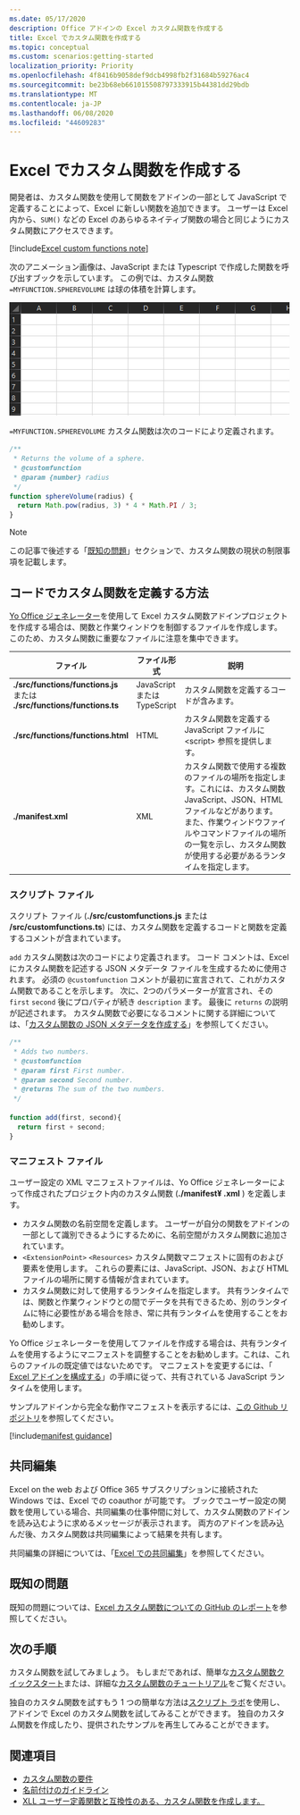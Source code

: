 ```yaml
---
ms.date: 05/17/2020
description: Office アドインの Excel カスタム関数を作成する
title: Excel でカスタム関数を作成する
ms.topic: conceptual
ms.custom: scenarios:getting-started
localization_priority: Priority
ms.openlocfilehash: 4f8416b9058def9dcb4998fb2f31684b59276ac4
ms.sourcegitcommit: be23b68eb661015508797333915b44381dd29bdb
ms.translationtype: MT
ms.contentlocale: ja-JP
ms.lasthandoff: 06/08/2020
ms.locfileid: "44609283"
---
```

# <a name="create-custom-functions-in-excel"></a>Excel でカスタム関数を作成する

開発者は、カスタム関数を使用して関数をアドインの一部として JavaScript で定義することによって、Excel に新しい関数を追加できます。 ユーザーは Excel 内から、`SUM()` などの Excel のあらゆるネイティブ関数の場合と同じようにカスタム関数にアクセスできます。

[!include[Excel custom functions note](../includes/excel-custom-functions-note.md)]

次のアニメーション画像は、JavaScript または Typescript で作成した関数を呼び出すブックを示しています。 この例では、カスタム関数 `=MYFUNCTION.SPHEREVOLUME` は球の体積を計算します。

<img alt="animated image showing an end user inserting the MYFUNCTION.SPHEREVOLUME custom function into a cell of an Excel worksheet" src="../images/SphereVolumeNew.gif" />

`=MYFUNCTION.SPHEREVOLUME` カスタム関数は次のコードにより定義されます。

```js
/**
 * Returns the volume of a sphere.
 * @customfunction
 * @param {number} radius
 */
function sphereVolume(radius) {
  return Math.pow(radius, 3) * 4 * Math.PI / 3;
}
```

> [!NOTE]
> この記事で後述する「[既知の問題](#known-issues)」セクションで、カスタム関数の現状の制限事項を記載します。

## <a name="how-a-custom-function-is-defined-in-code"></a>コードでカスタム関数を定義する方法

[Yo Office ジェネレーター](https://github.com/OfficeDev/generator-office)を使用して Excel カスタム関数アドインプロジェクトを作成する場合は、関数と作業ウィンドウを制御するファイルを作成します。 このため、カスタム関数に重要なファイルに注意を集中できます。

| ファイル | ファイル形式 | 説明 |
|------|-------------|-------------|
| **./src/functions/functions.js**<br/>または<br/>**./src/functions/functions.ts** | JavaScript<br/>または<br/>TypeScript | カスタム関数を定義するコードが含みます。 |
| **./src/functions/functions.html** | HTML | カスタム関数を定義する JavaScript ファイルに &lt;script&gt; 参照を提供します。 |
| **./manifest.xml** | XML | カスタム関数で使用する複数のファイルの場所を指定します。これには、カスタム関数 JavaScript、JSON、HTML ファイルなどがあります。 また、作業ウィンドウファイルやコマンドファイルの場所の一覧を示し、カスタム関数が使用する必要があるランタイムを指定します。 |

### <a name="script-file"></a>スクリプト ファイル

スクリプト ファイル (**./src/customfunctions.js** または **/src/customfunctions.ts**) には、カスタム関数を定義するコードと関数を定義するコメントが含まれています。

`add` カスタム関数は次のコードにより定義されます。 コード コメントは、Excel にカスタム関数を記述する JSON メタデータ ファイルを生成するために使用されます。 必須の `@customfunction` コメントが最初に宣言されて、これがカスタム関数であることを示します。 次に、2つのパラメーターが宣言され、その `first` `second` 後にプロパティが続き `description` ます。 最後に `returns` の説明が記述されます。 カスタム関数で必要になるコメントに関する詳細については、「[カスタム関数の JSON メタデータを作成する](custom-functions-json-autogeneration.md)」を参照してください。

```js
/**
 * Adds two numbers.
 * @customfunction 
 * @param first First number.
 * @param second Second number.
 * @returns The sum of the two numbers.
 */

function add(first, second){
  return first + second;
}
```

### <a name="manifest-file"></a>マニフェスト ファイル

ユーザー設定の XML マニフェストファイルは、Yo Office ジェネレーターによって作成されたプロジェクト内のカスタム関数 (**./manifest¥ .xml** ) を定義します。

- カスタム関数の名前空間を定義します。 ユーザーが自分の関数をアドインの一部として識別できるようにするために、名前空間がカスタム関数に追加されています。
- `<ExtensionPoint>` `<Resources>` カスタム関数マニフェストに固有のおよび要素を使用します。 これらの要素には、JavaScript、JSON、および HTML ファイルの場所に関する情報が含まれています。
- カスタム関数に対して使用するランタイムを指定します。 共有ランタイムでは、関数と作業ウィンドウとの間でデータを共有できるため、別のランタイムに特に必要性がある場合を除き、常に共有ランタイムを使用することをお勧めします。

Yo Office ジェネレーターを使用してファイルを作成する場合は、共有ランタイムを使用するようにマニフェストを調整することをお勧めします。これは、これらのファイルの既定値ではないためです。 マニフェストを変更するには、「 [Excel アドインを構成する](./configure-your-add-in-to-use-a-shared-runtime.md)」の手順に従って、共有されている JavaScript ランタイムを使用します。

サンプルアドインから完全な動作マニフェストを表示するには、[この Github リポジトリ](https://github.com/OfficeDev/PnP-OfficeAddins/blob/master/Samples/excel-shared-runtime-global-state/manifest.xml)を参照してください。

[!include[manifest guidance](../includes/manifest-guidance.md)]

## <a name="coauthoring"></a>共同編集

Excel on the web および Office 365 サブスクリプションに接続された Windows では、Excel での coauthor が可能です。 ブックでユーザー設定の関数を使用している場合、共同編集の仕事仲間に対して、カスタム関数のアドインを読み込むように求めるメッセージが表示されます。 両方のアドインを読み込んだ後、カスタム関数は共同編集によって結果を共有します。

共同編集の詳細については、「[Excel での共同編集](/office/vba/excel/concepts/about-coauthoring-in-excel)」を参照してください。

## <a name="known-issues"></a>既知の問題

既知の問題については、[Excel カスタム関数についての GitHub のレポート](https://github.com/OfficeDev/Excel-Custom-Functions/issues)を参照してください。

## <a name="next-steps"></a>次の手順

カスタム関数を試してみましょう。 もしまだであれば、簡単な[カスタム関数クイックスタート](../quickstarts/excel-custom-functions-quickstart.md)または、詳細な[カスタム関数のチュートリアル](../tutorials/excel-tutorial-create-custom-functions.md)をご覧ください。

独自のカスタム関数を試すもう 1 つの簡単な方法は[スクリプト ラボ](https://appsource.microsoft.com/product/office/WA104380862?src=office&corrid=1ada79ac-6392-438d-bb16-fce6994a2a7e&omexanonuid=f7b03101-ec22-4270-a274-bcf16c762039&referralurl=https%3a%2f%2fgithub.com%2fofficedev%2fscript-lab)を使用し、アドインで Excel のカスタム関数を試してみることができます。 独自のカスタム関数を作成したり、提供されたサンプルを再生してみることができます。

## <a name="see-also"></a>関連項目 
* [カスタム関数の要件](custom-functions-requirement-sets.md)
* [名前付けのガイドライン](custom-functions-naming.md)
* [XLL ユーザー定義関数と互換性のある、カスタム関数を作成します。](make-custom-functions-compatible-with-xll-udf.md)
